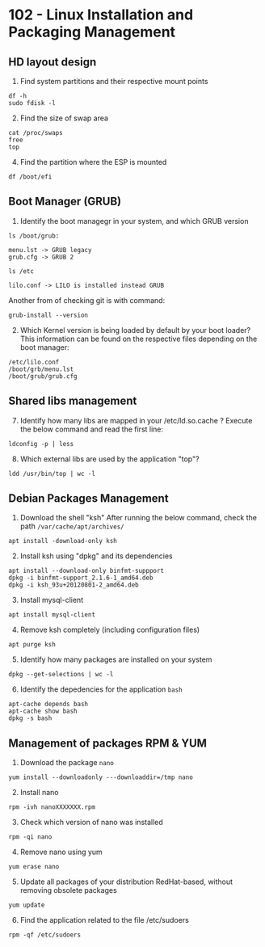 # 102 - Linux Installation and Packaging Management

## HD layout design

1. Find system partitions and their respective mount points
```
df -h
sudo fdisk -l
```

2. Find the size of swap area
```
cat /proc/swaps
free
top
```

4. Find the partition where the ESP is mounted
```
df /boot/efi
```

## Boot Manager (GRUB)

1. Identify the boot managegr in your system, and which GRUB version
```
ls /boot/grub:

menu.lst -> GRUB legacy
grub.cfg -> GRUB 2

ls /etc

lilo.conf -> LILO is installed instead GRUB
```

Another from of checking git is with command:
```
grub-install --version
```

2. Which Kernel version is being loaded by default by your boot loader?
This information can be found on the respective files depending on the boot manager:
```
/etc/lilo.conf
/boot/grb/menu.lst
/boot/grub/grub.cfg
```

## Shared libs management

7. Identify how many libs are mapped in your /etc/ld.so.cache ?
Execute the below command and read the first line:
```
ldconfig -p | less
```

8. Which external libs are used by the application "top"?
```
ldd /usr/bin/top | wc -l
```

## Debian Packages Management

1. Download the shell "ksh"
After running the below command, check the path `/var/cache/apt/archives/`
```
apt install -download-only ksh
```

2. Install ksh using "dpkg" and its dependencies
```
apt install --download-only binfmt-suppport
dpkg -i binfmt-support_2.1.6-1_amd64.deb
dpkg -i ksh_93u+20120801-2_amd64.deb
```

3. Install mysql-client
```
apt install mysql-client
```

4. Remove ksh completely (including configuration files)
```
apt purge ksh
```

5. Identify how many packages are installed on your system
```
dpkg --get-selections | wc -l
```

6. Identify the depedencies for the application `bash`
```
apt-cache depends bash
apt-cache show bash
dpkg -s bash
```

## Management of packages RPM & YUM

1. Download the package `nano`
```
yum install --downloadonly ---downloaddir=/tmp nano
```

2. Install nano
```
rpm -ivh nanoXXXXXXX.rpm
```

3. Check which version of nano was installed
```
rpm -qi nano
```

4. Remove nano using yum
```
yum erase nano
```

5. Update all packages of your distribution RedHat-based, without removing obsolete packages
```
yum update
```

6. Find the application related to the file /etc/sudoers
```
rpm -qf /etc/sudoers
```